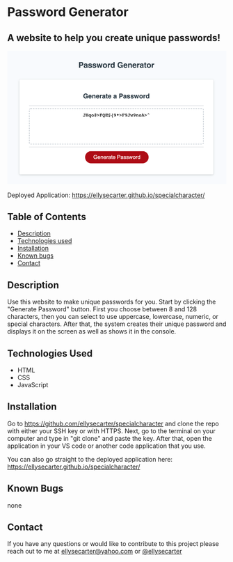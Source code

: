 # Password Generator


## A website to help you create unique passwords! 

![screenshot](assets/images/screenshot.png)

Deployed Application: https://ellysecarter.github.io/specialcharacter/


## Table of Contents 

* [Description](#description)
* [Technologies used](#technologies-used)
* [Installation](#installation)
* [Known bugs](#known-bugs)
* [Contact](#contact)


## Description

Use this website to make unique passwords for you. Start by clicking the "Generate Password" button. First you choose between 8 and 128 characters, then you can select to use uppercase, lowercase, numeric, or special characters. After that, the system creates their unique password and displays it on the screen as well as shows it in the console.

## Technologies Used
* HTML
* CSS
* JavaScript

## Installation

Go to https://github.com/ellysecarter/specialcharacter and clone the repo with either your SSH key or with HTTPS. Next, go to the terminal on your computer and type in "git clone" and paste the key. After that, open the application in your VS code or another code application that you use. 


You can also go straight to the deployed application here: https://ellysecarter.github.io/specialcharacter/


## Known Bugs
none 

## Contact 

If you have any questions or would like to contribute to this project please reach out to me at ellysecarter@yahoo.com or [@ellysecarter](https://github.com/ellysecarter)
